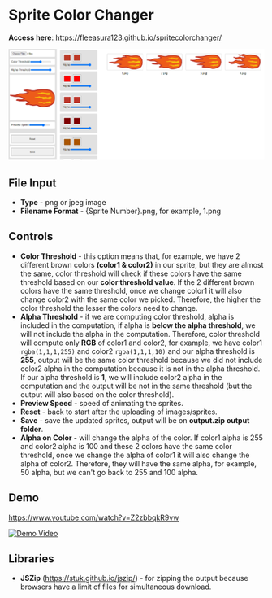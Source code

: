# Sprite Color Changer

**Access here**: https://fleeasura123.github.io/spritecolorchanger/

![Preview](./preview.png)

## File Input

- **Type** - png or jpeg image
- **Filename Format** - {Sprite Number}.png, for example, 1.png

## Controls
- **Color Threshold** - this option means that, for example, we have 2 different brown colors **(color1 & color2)** in our sprite, but they are almost the same, color threshold will check if these colors have the same threshold based on our **color threshold value**. If the 2 different brown colors have the same threshold, once we change color1 it will also change color2 with the same color we picked. Therefore, the higher the color threshold the lesser the colors need to change.
- **Alpha Threshold** - if we are computing color threshold, alpha is included in the computation, if alpha is **below the alpha threshold**, we will not include the alpha in the computation. Therefore, color threshold will compute only **RGB** of color1 and color2, for example, we have color1 ```rgba(1,1,1,255)``` and color2 ```rgba(1,1,1,10)``` and our alpha threshold is **255**, output will be the same color threshold because we did not include color2 alpha in the computation because it is not in the alpha threshold. If our alpha threshold is **1**, we will include color2 alpha in the computation and the output will be not in the same threshold (but the output will also based on the color threshold).
- **Preview Speed** - speed of animating the sprites.
- **Reset** - back to start after the uploading of images/sprites.
- **Save** - save the updated sprites, output will be on **output.zip output folder**.
- **Alpha on Color** - will change the alpha of the color. If color1 alpha is 255 and color2 alpha is 100 and these 2 colors have the same color threshold, once we change the alpha of color1 it will also change the alpha of color2. Therefore, they will have the same alpha, for example, 50 alpha, but we can't go back to 255 and 100 alpha.

## Demo
https://www.youtube.com/watch?v=Z2zbbqkR9vw

[![Demo Video](http://img.youtube.com/vi/Z2zbbqkR9vw/0.jpg)](http://www.youtube.com/watch?v=Z2zbbqkR9vw "Sprite Color Changer (Demo)")

## Libraries
- **JSZip** (https://stuk.github.io/jszip/) - for zipping the output because browsers have a limit of files for simultaneous download.
